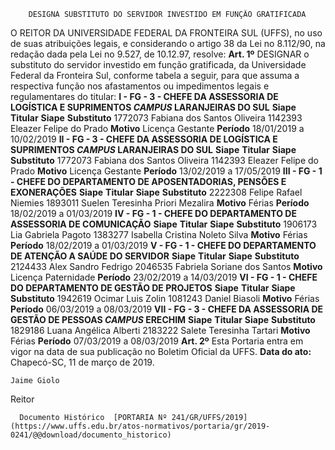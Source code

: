         DESIGNA SUBSTITUTO DO SERVIDOR INVESTIDO EM FUNÇÃO GRATIFICADA  

 O REITOR DA UNIVERSIDADE FEDERAL DA FRONTEIRA SUL (UFFS), no uso de suas atribuições legais, e considerando o artigo 38 da Lei no 8.112/90, na redação dada pela Lei no 9.527, de 10.12.97, resolve:   **Art. 1º**  DESIGNAR o substituto do servidor investido em função gratificada, da Universidade Federal da Fronteira Sul, conforme tabela a seguir, para que assuma a respectiva função nos afastamentos ou impedimentos legais e regulamentares do titular: **I - FG - 3 - CHEFE DA ASSESSORIA DE LOGÍSTICA E SUPRIMENTOS *CAMPUS*  LARANJEIRAS DO SUL**     **Siape**   **Titular**   **Siape**   **Substituto**     1772073   Fabiana dos Santos Oliveira   1142393   Eleazer Felipe do Prado     **Motivo**   Licença Gestante   **Período**   18/01/2019 a 10/02/2019     **II - FG - 3 - CHEFE DA ASSESSORIA DE LOGÍSTICA E SUPRIMENTOS *CAMPUS*  LARANJEIRAS DO SUL**     **Siape**   **Titular**   **Siape**   **Substituto**     1772073   Fabiana dos Santos Oliveira   1142393   Eleazer Felipe do Prado     **Motivo**   Licença Gestante   **Período**   13/02/2019 a 17/05/2019     **III - FG - 1 - CHEFE DO DEPARTAMENTO DE APOSENTADORIAS, PENSÕES E EXONERAÇÕES**     **Siape**   **Titular**   **Siape**   **Substituto**     2222308   Felipe Rafael Niemies   1893011   Suelen Teresinha Priori Mezalira     **Motivo**   Férias   **Período**   18/02/2019 a 01/03/2019     **IV - FG - 1 - CHEFE DO DEPARTAMENTO DE ASSESSORIA DE COMUNICAÇÃO**     **Siape**   **Titular**   **Siape**   **Substituto**     1906173   Lia Gabriela Pagoto   1383277   Isabella Cristina Noleto Silva     **Motivo**   Férias   **Período**   18/02/2019 a 01/03/2019     **V - FG - 1 - CHEFE DO DEPARTAMENTO DE ATENÇÃO A SAÚDE DO SERVIDOR**     **Siape**   **Titular**   **Siape**   **Substituto**     2124433   Alex Sandro Fedrigo   2046535   Fabriela Soriane dos Santos     **Motivo**   Licença Paternidade   **Período**   23/02/2019 a 14/03/2019     **VI - FG - 1 - CHEFE DO DEPARTAMENTO DE GESTÃO DE PROJETOS**     **Siape**   **Titular**   **Siape**   **Substituto**     1942619   Ocimar Luis Zolin   1081243   Daniel Biasoli     **Motivo**   Férias   **Período**   06/03/2019 a 08/03/2019     **VII - FG - 3 - CHEFE DA ASSESSORIA DE GESTÃO DE PESSOAS *CAMPUS*  ERECHIM**     **Siape**   **Titular**   **Siape**   **Substituto**     1829186   Luana Angélica Alberti   2183222   Salete Teresinha Tartari     **Motivo**   Férias   **Período**   07/03/2019 a 08/03/2019       **Art. 2º**  Esta Portaria entra em vigor na data de sua publicação no Boletim Oficial da UFFS.      **Data do ato:** Chapecó-SC, 11 de março de 2019.   
 

    Jaime Giolo   
 Reitor 

      Documento Histórico  [PORTARIA Nº 241/GR/UFFS/2019](https://www.uffs.edu.br/atos-normativos/portaria/gr/2019-0241/@@download/documento_historico)     
      